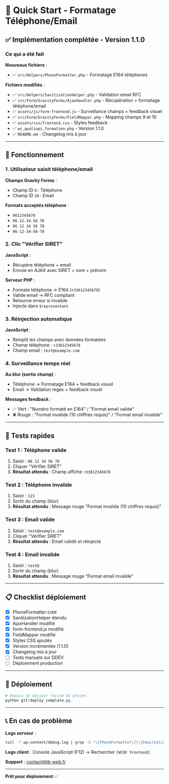 # 🚀 Quick Start - Formatage Téléphone/Email

## ✅ Implémentation complétée - Version 1.1.0

### Ce qui a été fait

**Nouveaux fichiers** :

- ✅ `src/Helpers/PhoneFormatter.php` - Formatage E164 téléphones

**Fichiers modifiés** :

- ✅ `src/Helpers/SanitizationHelper.php` - Validation email RFC
- ✅ `src/Form/GravityForms/AjaxHandler.php` - Récupération + formatage téléphone/email
- ✅ `assets/js/form-frontend.js` - Surveillance champs + feedback visuel
- ✅ `src/Form/GravityForms/FieldMapper.php` - Mapping champs 9 et 10
- ✅ `assets/css/frontend.css` - Styles feedback
- ✅ `wc_qualiopi_formation.php` - Version 1.1.0
- ✅ `README.md` - Changelog mis à jour

---

## 🎯 Fonctionnement

### 1. Utilisateur saisit téléphone/email

**Champs Gravity Forms** :

- Champ ID `9` : Téléphone
- Champ ID `10` : Email

**Formats acceptés téléphone** :

- `0612345678`
- `06.12.34.56.78`
- `06 12 34 56 78`
- `06-12-34-56-78`

### 2. Clic "Vérifier SIRET"

**JavaScript** :

- Récupère téléphone + email
- Envoie en AJAX avec SIRET + nom + prénom

**Serveur PHP** :

- Formate téléphone → E164 (`+33612345678`)
- Valide email → RFC compliant
- Retourne erreur si invalide
- Injecte dans `$representant`

### 3. Réinjection automatique

**JavaScript** :

- Remplit les champs avec données formatées
- Champ téléphone : `+33612345678`
- Champ email : `test@example.com`

### 4. Surveillance temps réel

**Au blur (sortie champ)** :

- Téléphone → Formatage E164 + feedback visuel
- Email → Validation regex + feedback visuel

**Messages feedback** :

- ✅ Vert : "Numéro formaté en E164" / "Format email valide"
- ❌ Rouge : "Format invalide (10 chiffres requis)" / "Format email invalide"

---

## 🧪 Tests rapides

### Test 1 : Téléphone valide

1. Saisir : `06 12 34 56 78`
2. Cliquer "Vérifier SIRET"
3. **Résultat attendu** : Champ affiche `+33612345678`

### Test 2 : Téléphone invalide

1. Saisir : `123`
2. Sortir du champ (blur)
3. **Résultat attendu** : Message rouge "Format invalide (10 chiffres requis)"

### Test 3 : Email valide

1. Saisir : `test@example.com`
2. Cliquer "Vérifier SIRET"
3. **Résultat attendu** : Email validé et réinjecté

### Test 4 : Email invalide

1. Saisir : `test@`
2. Sortir du champ (blur)
3. **Résultat attendu** : Message rouge "Format email invalide"

---

## 📋 Checklist déploiement

- [x] PhoneFormatter créé
- [x] SanitizationHelper étendu
- [x] AjaxHandler modifié
- [x] form-frontend.js modifié
- [x] FieldMapper modifié
- [x] Styles CSS ajoutés
- [x] Version incrémentée (1.1.0)
- [x] Changelog mis à jour
- [ ] Tests manuels sur DDEV
- [ ] Déploiement production

---

## 🚀 Déploiement

```powershell
# Depuis le dossier racine du projet
python git/deploy_complete.py
```

---

## 📞 En cas de problème

**Logs serveur** :

```bash
tail -f wp-content/debug.log | grep -E "\[PhoneFormatter\]|\[EmailValidator\]|\[AJAX\]"
```

**Logs client** :
Console JavaScript (F12) → Rechercher `[WCQF Frontend]`

**Support** : contact@tb-web.fr

---

**Prêt pour déploiement** ✅
